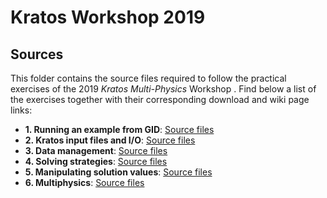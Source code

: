 # Kratos Workshop 2019

## Sources

This folder contains the source files required to follow the practical exercises of the 2019 _Kratos Multi-Physics_ Workshop . Find below a list of the exercises together with their corresponding download and wiki page links:

* **1. Running an example from GID**: [Source files](1_running_an_example_from_GID/1_running_an_example_from_GID.zip)
* **2. Kratos input files and I/O**: [Source files](2_Kratos_input_files_and_IO/2_Kratos_input_files_and_IO.zip)
* **3. Data management**: [Source files](3_data_management/3_data_management.zip)
* **4. Solving strategies**: [Source files](4_solving_strategies/4_solving_strategies.zip)
* **5. Manipulating solution values**: [Source files](5_manipulating_solution_values/5_manipulating_solution_values.zip)
* **6. Multiphysics**: [Source files](6_multiphysics/66_multiphysics.zip)

